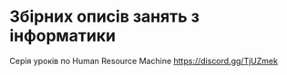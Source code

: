 # Збірних описів занять з інформатики
Серія уроків по Human Resource Machine <https://discord.gg/TjUZmek>

